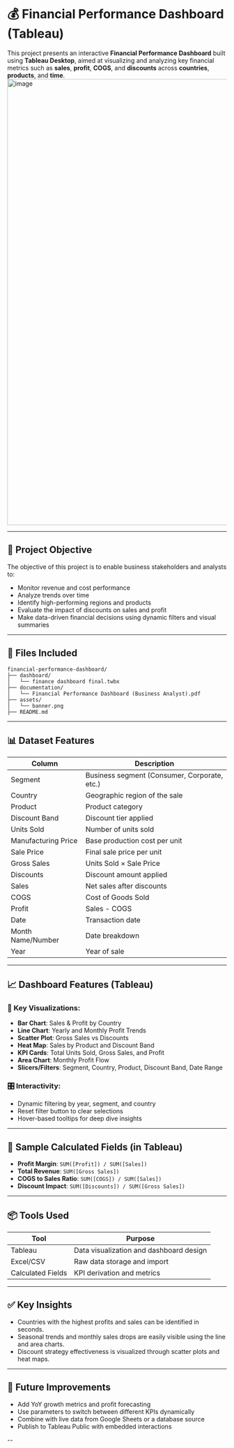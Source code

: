# 💰 Financial Performance Dashboard (Tableau)

This project presents an interactive **Financial Performance Dashboard** built using **Tableau Desktop**, aimed at visualizing and analyzing key financial metrics such as **sales**, **profit**, **COGS**, and **discounts** across **countries**, **products**, and **time**.
<img width="1536" height="1024" alt="image" src="https://github.com/user-attachments/assets/810f6b3d-c428-4ea2-a18c-3284a47b1458" />

---

## 🎯 Project Objective

The objective of this project is to enable business stakeholders and analysts to:
- Monitor revenue and cost performance
- Analyze trends over time
- Identify high-performing regions and products
- Evaluate the impact of discounts on sales and profit
- Make data-driven financial decisions using dynamic filters and visual summaries

---

## 📁 Files Included

```
financial-performance-dashboard/
├── dashboard/
│   └── finance dashboard final.twbx
├── documentation/
│   └── Financial Performance Dashboard (Business Analyst).pdf
├── assets/
│   └── banner.png
├── README.md
```

---

## 📊 Dataset Features

| Column            | Description                          |
|------------------|--------------------------------------|
| Segment           | Business segment (Consumer, Corporate, etc.) |
| Country           | Geographic region of the sale       |
| Product           | Product category                    |
| Discount Band     | Discount tier applied               |
| Units Sold        | Number of units sold                |
| Manufacturing Price | Base production cost per unit     |
| Sale Price        | Final sale price per unit           |
| Gross Sales       | Units Sold × Sale Price             |
| Discounts         | Discount amount applied             |
| Sales             | Net sales after discounts           |
| COGS              | Cost of Goods Sold                  |
| Profit            | Sales - COGS                        |
| Date              | Transaction date                    |
| Month Name/Number | Date breakdown                     |
| Year              | Year of sale                        |

---

## 📈 Dashboard Features (Tableau)

### 📌 Key Visualizations:
- **Bar Chart**: Sales & Profit by Country
- **Line Chart**: Yearly and Monthly Profit Trends
- **Scatter Plot**: Gross Sales vs Discounts
- **Heat Map**: Sales by Product and Discount Band
- **KPI Cards**: Total Units Sold, Gross Sales, and Profit
- **Area Chart**: Monthly Profit Flow
- **Slicers/Filters**: Segment, Country, Product, Discount Band, Date Range

### 🎛️ Interactivity:
- Dynamic filtering by year, segment, and country
- Reset filter button to clear selections
- Hover-based tooltips for deep dive insights

---

## 🧠 Sample Calculated Fields (in Tableau)

- **Profit Margin**: `SUM([Profit]) / SUM([Sales])`
- **Total Revenue**: `SUM([Gross Sales])`
- **COGS to Sales Ratio**: `SUM([COGS]) / SUM([Sales])`
- **Discount Impact**: `SUM([Discounts]) / SUM([Gross Sales])`

---

## 📦 Tools Used

| Tool         | Purpose                         |
|--------------|----------------------------------|
| Tableau      | Data visualization and dashboard design |
| Excel/CSV    | Raw data storage and import      |
| Calculated Fields | KPI derivation and metrics |

---

## ✅ Key Insights

- Countries with the highest profits and sales can be identified in seconds.
- Seasonal trends and monthly sales drops are easily visible using the line and area charts.
- Discount strategy effectiveness is visualized through scatter plots and heat maps.

---

## 🧩 Future Improvements

- Add YoY growth metrics and profit forecasting
- Use parameters to switch between different KPIs dynamically
- Combine with live data from Google Sheets or a database source
- Publish to Tableau Public with embedded interactions

--
